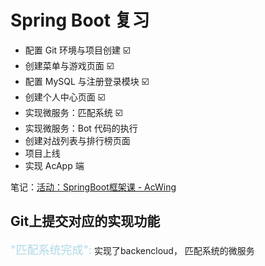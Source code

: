 # Spring Boot 复习

- 配置 Git 环境与项目创建 ☑️
- 创建菜单与游戏页面 ☑️
- 配置 MySQL 与注册登录模块 ☑️
- 创建个人中心页面 ☑️
- 实现微服务：匹配系统 ☑️
- 实现微服务：Bot 代码的执行
- 创建对战列表与排行榜页面
- 项目上线
- 实现 AcApp 端

笔记：[活动：SpringBoot框架课 - AcWing](https://www.acwing.com/activity/content/activity_person/content/395883/1/)



<h2>Git上提交对应的实现功能</h2>

<div> <span style="color: lightblue;font-size:large">"匹配系统完成":</span> <span>实现了backencloud， 匹配系统的微服务</span> </div>

